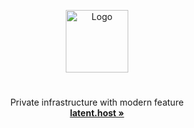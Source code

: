 <p align="center">
  <p align="center">
   <img width="100" height="100" src="https://avatars.githubusercontent.com/u/181678832?s=200&v=4" alt="Logo">
  </p>
	<h1 align="center"><b></b></h1>
	<p align="center">
    Private infrastructure with modern feature <br />
    <a href="https://latent.host"><strong>latent.host »</strong></a>
  </p>
</p>

